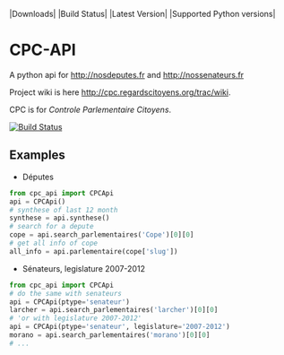|Downloads| |Build Status| |Latest Version| |Supported Python versions|

# CPC-API
A python api for http://nosdeputes.fr and http://nossenateurs.fr

Project wiki is here http://cpc.regardscitoyens.org/trac/wiki.

CPC is for *Controle Parlementaire Citoyens*.

[![Build Status](https://travis-ci.org/fmassot/cpc-api.svg)](https://travis-ci.org/fmassot/cpc-api)

## Examples

 * Députes
 
```python
from cpc_api import CPCApi
api = CPCApi()
# synthese of last 12 month
synthese = api.synthese()
# search for a depute
cope = api.search_parlementaires('Cope')[0][0]
# get all info of cope
all_info = api.parlementaire(cope['slug'])
```

 * Sénateurs, legislature 2007-2012

```python
from cpc_api import CPCApi
# do the same with senateurs
api = CPCApi(ptype='senateur')
larcher = api.search_parlementaires('larcher')[0][0]
# 'or with legislature 2007-2012'
api = CPCApi(ptype='senateur', legislature='2007-2012')
morano = api.search_parlementaires('morano')[0][0]
# ...
```